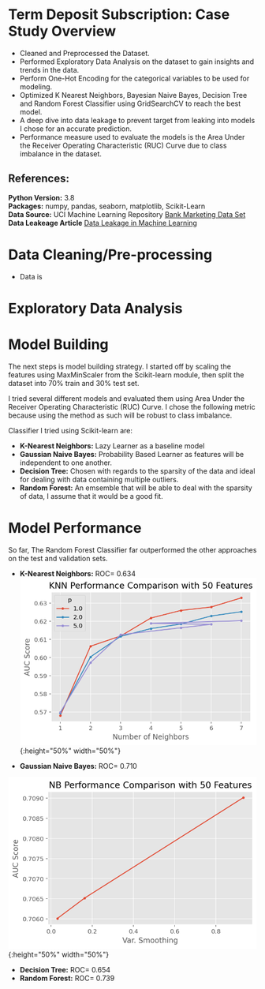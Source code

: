 # Term Deposit Subscription: Case Study Overview

- Cleaned and Preprocessed the Dataset.
- Performed Exploratory Data Analysis on the dataset to gain insights and trends in the data.
- Perform One-Hot Encoding for the categorical variables to be used for modeling.
- Optimized K Nearest Neighbors, Bayesian Naive Bayes, Decision Tree and Random Forest Classifier using GridSearchCV to reach the best model.
- A deep dive into data leakage to prevent target from leaking into models I chose for an accurate prediction.
- Performance measure used to evaluate the models is the Area Under the Receiver Operating Characteristic (RUC) Curve due to class imbalance in the dataset.


## References:
**Python Version:** 3.8<br/>
**Packages:** numpy, pandas, seaborn, matplotlib, Scikit-Learn<br/>
**Data Source:**  UCI Machine Learning Repository [Bank Marketing Data Set](https://archive.ics.uci.edu/ml/datasets/Bank+Marketing)<br/>
**Data Leakeage Article** [Data Leakage in Machine Learning](https://towardsdatascience.com/data-leakage-in-machine-learning-6161c167e8ba)<br/>

# Data Cleaning/Pre-processing

- Data is 

# Exploratory Data Analysis


# Model Building

The next steps is model building strategy. I started off by scaling the features using MaxMinScaler from the Scikit-learn module, then split the dataset into 70% train and 30% test set. 

I tried several different models and evaluated them using Area Under the Receiver Operating Characteristic (RUC) Curve. I chose the following metric because using the method as such will be robust to class imbalance.

Classifier I tried using Scikit-learn are:

- **K-Nearest Neighbors:** Lazy Learner as a baseline model
- **Gaussian Naive Bayes:** Probability Based Learner as features will be independent to one another.
- **Decision Tree:** Chosen with regards to the sparsity of the data and ideal for dealing with data containing multiple outliers.
- **Random Forest:** An emsemble that will be able to deal with the sparsity of data, I assume that it would be a good fit.


# Model Performance

So far, The Random Forest Classifier far outperformed the other approaches on the test and validation sets.

- **K-Nearest Neighbors:** ROC= 0.634
![](https://github.com/roywong96/termDepositSubscription/blob/master/images/knn_performance.png){:height="50%" width="50%"}

- **Gaussian Naive Bayes:** ROC= 0.710

![](https://github.com/roywong96/termDepositSubscription/blob/master/images/nb_performance.png){:height="50%" width="50%"}

- **Decision Tree:** ROC= 0.654
- **Random Forest:** ROC= 0.739




